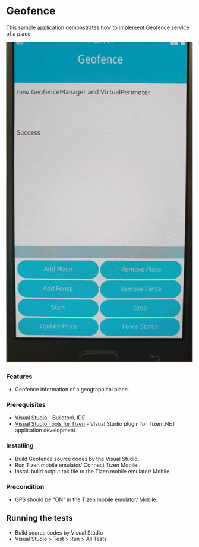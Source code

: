 # Geofence
This sample application demonstrates how to implement Geofence service of a place.

![Main page - overview](./Geofence1.png)

### Features
* Geofence information of a geographical place.

### Prerequisites

* [Visual Studio](https://www.visualstudio.com/) - Buildtool, IDE
* [Visual Studio Tools for Tizen](https://developer.tizen.org/development/visual-studio-tools-tizen/installing-visual-studio-tools-tizen) - Visual Studio plugin for Tizen .NET application development

### Installing

* Build Geofence source codes by the Visual Studio.
* Run Tizen mobile emulator/ Connect Tizen Mobile .
* Install build output tpk file to the Tizen mobile emulator/ Mobile.

### Precondition

* GPS should be "ON" in the Tizen mobile emulator/ Mobile.


## Running the tests

* Build source codes by Visual Studio
* Visual Studio > Test > Run > All Tests

